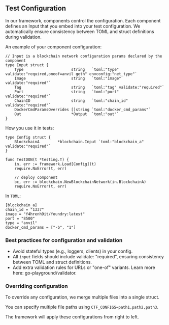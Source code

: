 ## Test Configuration

In our framework, components control the configuration. Each component defines an Input that you embed into your test configuration. We automatically ensure consistency between TOML and struct definitions during validation.

An example of your component configuration:
```
// Input is a blockchain network configuration params declared by the component
type Input struct {
	Type                     string   `toml:"type" validate:"required,oneof=anvil geth" envconfig:"net_type"`
	Image                    string   `toml:"image" validate:"required"`
	Tag                      string   `toml:"tag" validate:"required"`
	Port                     string   `toml:"port" validate:"required"`
	ChainID                  string   `toml:"chain_id" validate:"required"`
	DockerCmdParamsOverrides []string `toml:"docker_cmd_params"`
	Out                      *Output  `toml:"out"`
}
```

How you use it in tests:
```
type Config struct {
	BlockchainA        *blockchain.Input `toml:"blockchain_a" validate:"required"`
}

func TestDON(t *testing.T) {
	in, err := framework.Load[Config](t)
	require.NoError(t, err)

	// deploy component
	bc, err := blockchain.NewBlockchainNetwork(in.BlockchainA)
	require.NoError(t, err)
```

In `TOML`:
```
[blockchain_a]
chain_id = "1337"
image = "f4hrenh9it/foundry:latest"
port = "8500"
type = "anvil"
docker_cmd_params = ["-b", "1"]
```

### Best practices for configuration and validation
- Avoid stateful types (e.g., loggers, clients) in your config.
- All `input` fields should include validate: "required", ensuring consistency between TOML and struct definitions.
- Add extra validation rules for URLs or "one-of" variants. Learn more here: go-playground/validator.

### Overriding configuration
To override any configuration, we merge multiple files into a single struct.

You can specify multiple file paths using `CTF_CONFIGS=path1,path2,path3`.

The framework will apply these configurations from right to left.